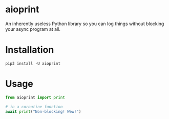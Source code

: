# aioprint
An inherently useless Python library so you can log things without blocking your async program at all.
# Installation
`pip3 install -U aioprint`
# Usage
```python
from aioprint import print

# in a coroutine function
await print("Non-blocking! Wew!")
```